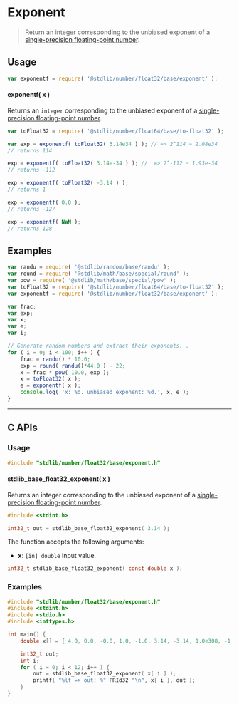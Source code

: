 <!--

@license Apache-2.0

Copyright (c) 2022 The Stdlib Authors.

Licensed under the Apache License, Version 2.0 (the "License");
you may not use this file except in compliance with the License.
You may obtain a copy of the License at

   http://www.apache.org/licenses/LICENSE-2.0

Unless required by applicable law or agreed to in writing, software
distributed under the License is distributed on an "AS IS" BASIS,
WITHOUT WARRANTIES OR CONDITIONS OF ANY KIND, either express or implied.
See the License for the specific language governing permissions and
limitations under the License.

-->

# Exponent

> Return an integer corresponding to the unbiased exponent of a [single-precision floating-point number][ieee754].

<section class="usage">

## Usage

```javascript
var exponentf = require( '@stdlib/number/float32/base/exponent' );
```

#### exponentf( x )

Returns an `integer` corresponding to the unbiased exponent of a [single-precision floating-point number][ieee754].

```javascript
var toFloat32 = require( '@stdlib/number/float64/base/to-float32' );

var exp = exponentf( toFloat32( 3.14e34 ) ); // => 2^114 ~ 2.08e34
// returns 114

exp = exponentf( toFloat32( 3.14e-34 ) ); //  => 2^-112 ~ 1.93e-34
// returns -112

exp = exponentf( toFloat32( -3.14 ) );
// returns 1

exp = exponentf( 0.0 );
// returns -127

exp = exponentf( NaN );
// returns 128
```

</section>

<!-- /.usage -->

<section class="examples">

## Examples

<!-- eslint no-undef: "error" -->

```javascript
var randu = require( '@stdlib/random/base/randu' );
var round = require( '@stdlib/math/base/special/round' );
var pow = require( '@stdlib/math/base/special/pow' );
var toFloat32 = require( '@stdlib/number/float64/base/to-float32' );
var exponentf = require( '@stdlib/number/float32/base/exponent' );

var frac;
var exp;
var x;
var e;
var i;

// Generate random numbers and extract their exponents...
for ( i = 0; i < 100; i++ ) {
    frac = randu() * 10.0;
    exp = round( randu()*44.0 ) - 22;
    x = frac * pow( 10.0, exp );
    x = toFloat32( x );
    e = exponentf( x );
    console.log( 'x: %d. unbiased exponent: %d.', x, e );
}
```

</section>

<!-- /.examples -->

<!-- C interface documentation. -->

* * *

<section class="c">

## C APIs

<!-- Section to include introductory text. Make sure to keep an empty line after the intro `section` element and another before the `/section` close. -->

<section class="intro">

</section>

<!-- /.intro -->

<!-- C usage documentation. -->

<section class="usage">

### Usage

```c
#include "stdlib/number/float32/base/exponent.h"
```

#### stdlib_base_float32_exponent( x )

Returns an integer corresponding to the unbiased exponent of a [single-precision floating-point number][ieee754].

```c
#include <stdint.h>

int32_t out = stdlib_base_float32_exponent( 3.14 );
```

The function accepts the following arguments:

-   **x**: `[in] double` input value.

```c
int32_t stdlib_base_float32_exponent( const double x );
```

</section>

<!-- /.usage -->

<!-- C API usage notes. Make sure to keep an empty line after the `section` element and another before the `/section` close. -->

<section class="notes">

</section>

<!-- /.notes -->

<!-- C API usage examples. -->

<section class="examples">

### Examples

```c
#include "stdlib/number/float32/base/exponent.h"
#include <stdint.h>
#include <stdio.h>
#include <inttypes.h>

int main() {
    double x[] = { 4.0, 0.0, -0.0, 1.0, -1.0, 3.14, -3.14, 1.0e308, -1.0e308, 1.0/0.0, -1.0/0.0, 0.0/0.0 };

    int32_t out;
    int i;
    for ( i = 0; i < 12; i++ ) {
        out = stdlib_base_float32_exponent( x[ i ] );
        printf( "%lf => out: %" PRId32 "\n", x[ i ], out );
    }
}
```

</section>

<!-- /.examples -->

</section>

<!-- /.c -->

<!-- Section for related `stdlib` packages. Do not manually edit this section, as it is automatically populated. -->

<section class="related">

</section>

<!-- /.related -->

<!-- Section for all links. Make sure to keep an empty line after the `section` element and another before the `/section` close. -->

<section class="links">

[ieee754]: https://en.wikipedia.org/wiki/IEEE_754-1985

</section>

<!-- /.links -->
